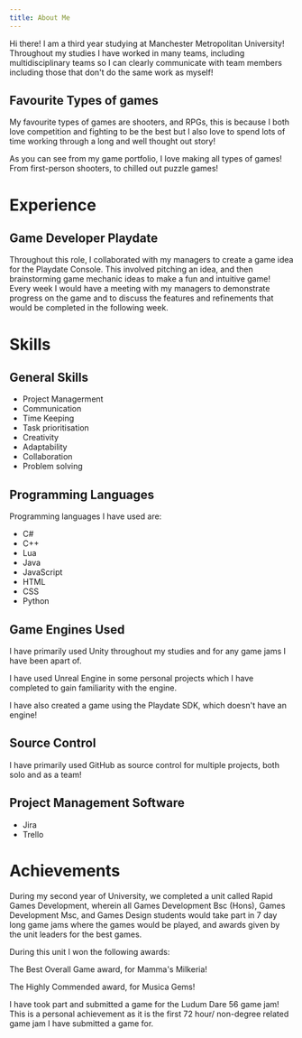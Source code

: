 ```yaml
---
title: About Me
---
```


Hi there! I am a third year studying at Manchester Metropolitan University!
Throughout my studies I have worked in many teams, including multidisciplinary teams so I can clearly communicate with team members including those that don't do the same work as myself!

## Favourite Types of games

My favourite types of games are shooters, and RPGs, this is because I both love competition and fighting to be the best but I also love to spend lots of time working through a long and well thought out story!

As you can see from my game portfolio, I love making all types of games! From first-person shooters, to chilled out puzzle games!

# Experience

## Game Developer Playdate

Throughout this role, I collaborated with my managers to create a game idea for the Playdate Console. This involved pitching an idea, and then brainstorming game mechanic ideas to make a fun and intuitive game!
Every week I would have a meeting with my managers to demonstrate progress on the game and to discuss the features and refinements that would be completed in the following week.

# Skills

## General Skills

- Project Managerment
- Communication
- Time Keeping
- Task prioritisation
- Creativity
- Adaptability
- Collaboration
- Problem solving

## Programming Languages

Programming languages I have used are: 
- C#
- C++
- Lua
- Java
- JavaScript
- HTML
- CSS
- Python

## Game Engines Used

I have primarily used Unity throughout my studies and for any game jams I have been apart of.

I have used Unreal Engine in some personal projects which I have completed to gain familiarity with the engine.

I have also created a game using the Playdate SDK, which doesn't have an engine! <!-- add fire team link -->

## Source Control

I have primarily used GitHub as source control for multiple projects, both solo and as a team!

## Project Management Software

- Jira
- Trello

# Achievements

During my second year of University, we completed a unit called Rapid Games Development, wherein all Games Development Bsc (Hons), Games Development Msc, and Games Design students would take part in 7 day long game jams where the games would be played, and awards given by the unit leaders for the best games. 


During this unit I won the following awards:

The Best Overall Game award, for Mamma's Milkeria! <!-- link it -->

The Highly Commended award, for Musica Gems!  <!-- link it -->

I have took part and submitted a game<!-- link bacteria busters--> for the Ludum Dare 56 game jam! This is a personal achievement as it is the first 72 hour/ non-degree related game jam I have submitted a game for.






